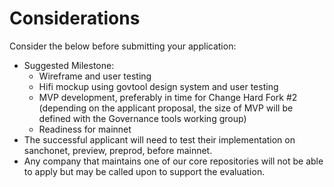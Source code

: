 # Considerations

Consider the below before submitting your application:

* Suggested Milestone:
  * Wireframe and user testing
  * Hifi mockup using govtool design system and user testing
  * MVP development, preferably in time for Change Hard Fork #2 (depending on the applicant proposal, the size of MVP will be defined with the Governance tools working group)
  * Readiness for mainnet
* The successful applicant will need to test their implementation on sanchonet, preview, preprod, before mainnet.
* Any company that maintains one of our core repositories will not be able to apply but may be called upon to support the evaluation.
